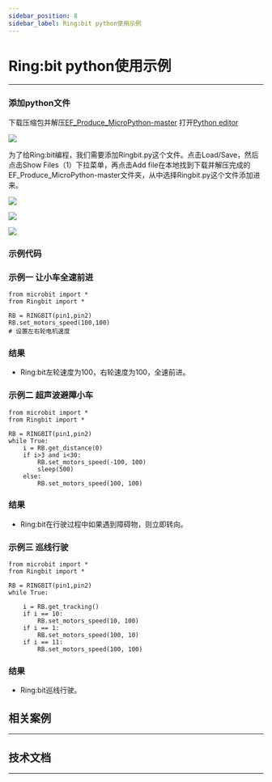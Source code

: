 ```yaml
---
sidebar_position: 8
sidebar_label: Ring:bit python使用示例
---
```



# Ring:bit python使用示例



---


### 添加python文件
下载压缩包并解压[EF_Produce_MicroPython-master](https://github.com/lionyhw/EF_Produce_MicroPython/archive/master.zip)
打开[Python editor](https://python.microbit.org/v/2.0)

![](https://wiki-media-ef.oss-cn-hongkong.aliyuncs.com//images/TPbot-py-01.png)

为了给Ring:bit编程，我们需要添加Ringbit.py这个文件。点击Load/Save，然后点击Show Files（1）下拉菜单，再点击Add file在本地找到下载并解压完成的EF_Produce_MicroPython-master文件夹，从中选择Ringbit.py这个文件添加进来。

![](https://wiki-media-ef.oss-cn-hongkong.aliyuncs.com//images/TPbot-py-02.png)

![](https://wiki-media-ef.oss-cn-hongkong.aliyuncs.com//images/TPbot-py-03.png)

![](https://wiki-media-ef.oss-cn-hongkong.aliyuncs.com//images/TPbot-py-04.png)

### 示例代码
### 示例一     让小车全速前进
```
from microbit import *
from Ringbit import *

RB = RINGBIT(pin1,pin2)
RB.set_motors_speed(100,100)
# 设置左右轮电机速度

```
### 结果
- Ring:bit左轮速度为100，右轮速度为100，全速前进。



### 示例二    超声波避障小车
```
from microbit import *
from Ringbit import *

RB = RINGBIT(pin1,pin2)
while True:
    i = RB.get_distance(0)
    if i>3 and i<30:
        RB.set_motors_speed(-100, 100)
        sleep(500)
    else:
        RB.set_motors_speed(100, 100)
```
### 结果
- Ring:bit在行驶过程中如果遇到障碍物，则立即转向。

### 示例三    巡线行驶
```
from microbit import *
from Ringbit import *

RB = RINGBIT(pin1,pin2)
while True:

    i = RB.get_tracking()
    if i == 10:
        RB.set_motors_speed(10, 100)
    if i == 1:
        RB.set_motors_speed(100, 10)
    if i == 11:
        RB.set_motors_speed(100, 100)
```
### 结果
- Ring:bit巡线行驶。

## 相关案例
---

## 技术文档
---
